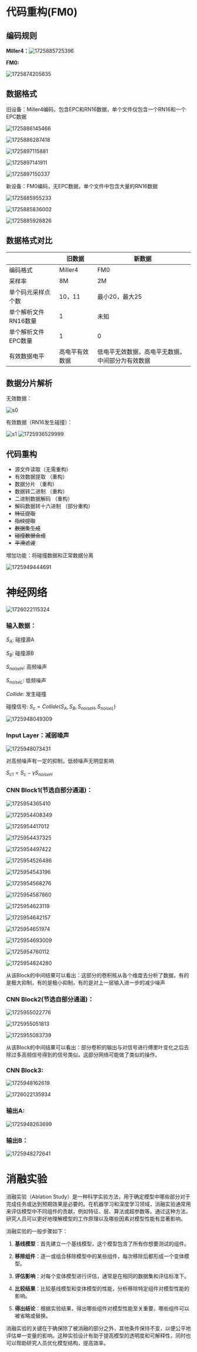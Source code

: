 # 代码重构(FM0)

## 编码规则

**Miller4：**![1725885725396](assets/1725885725396.png)

**FM0:**

![1725874205835](assets/1725874205835.png)

## 数据格式

旧设备：Miller4编码，包含EPC和RN16数据，单个文件仅包含一个RN16和一个EPC数据

![1725886145466](assets/1725886145466.png)

![1725886287418](assets/1725886287418.png)

![1725897115881](assets/1725897115881.png)

![1725897141911](assets/1725897141911.png)

![1725897150337](assets/1725897150337.png)

新设备：FM0编码，无EPC数据，单个文件中包含大量的RN16数据

![1725885955233](assets/1725885955233.png)

![1725885836002](assets/1725885836002.png)

![1725885928826](assets/1725885928826.png)

## 数据格式对比

|                      | 旧数据         | 新数据                                           |
| -------------------- | -------------- | ------------------------------------------------ |
| 编码格式             | Miller4        | FM0                                              |
| 采样率               | 8M             | 2M                                               |
| 单个码元采样点个数   | 10，11         | 最小20，最大25                                   |
| 单个解析文件RN16数量 | 1              | 未知                                             |
| 单个解析文件EPC数量  | 1              | 0                                                |
| 有效数据电平         | 高电平有效数据 | 低电平无效数据，高电平无数据，中间部分为有效数据 |

## 数据分片解析

无效数据：

![s0](assets/s0.gif)

有效数据（RN16发生碰撞）：

![s1](assets/s1.gif)
![1725936529999](assets/1725936529999.png)

## 代码重构

- 源文件读取（无需重构）
- 有效数据提取 （重构）
- 数据分片 （重构）
- 数据转二进制 （重构）
- 二进制数据解码 （重构）
- 解码数据转十六进制 （部分重构）
- ~~特征提取~~
- ~~指纹提取~~
- ~~数据集生成~~
- ~~碰撞数据合成~~
- ~~平滑滤波~~

增加功能：将碰撞数据和正常数据分离

![1725949444691](assets/1725949444691.png)







# 神经网络

![1726022115324](assets/1726022115324.png)

### 输入数据：

$S_A$: 碰撞源A

$S_B$: 碰撞源B

$S_{noiseH}$: 高频噪声

$S_{noiseL}$: 低频噪声

$Collide$: 发生碰撞

碰撞信号: $S_c =Collide( S_A, S_B, S_{noiseH}, S_{noiseL})$

![1725948049309](assets/1725948049309.png)

### Input Layer：减弱噪声

![1725948073431](assets/1725948073431.png)

对高频噪声有一定的抑制，低频噪声无明显影响

$S_{c1} = S_c - \gamma S_{noiseH}$

### CNN Block1(节选自部分通道)：

![1725954365410](assets/1725954365410.png)

![1725954408349](assets/1725954408349.png)

![1725954417012](assets/1725954417012.png)

![1725954437325](assets/1725954437325.png)

![1725954497422](assets/1725954497422.png)

![1725954526486](assets/1725954526486.png)

![1725954543196](assets/1725954543196.png)

![1725954568276](assets/1725954568276.png)

![1725954587860](assets/1725954587860.png)

![1725954623119](assets/1725954623119.png)

![1725954642157](assets/1725954642157.png)

![1725954651974](assets/1725954651974.png)

![1725954693009](assets/1725954693009.png)

![1725954760112](assets/1725954760112.png)

![1725954824280](assets/1725954824280.png)

从该Block的中间结果可以看出：这部分的卷积核从各个维度去分析了数据，有的是极大抑制，有的是极小抑制，有的是对上一层输入进一步的减少噪声

### CNN Block2(节选自部分通道)：

![1725955022776](assets/1725955022776.png)

![1725955051813](assets/1725955051813.png)

![1725955083739](assets/1725955083739.png)

从该Block的中间结果可以看出：部分卷积的输出与对信号进行傅里叶变化之后去除过多高频信号得到的信号类似，这部分网络可能做了类似的操作。

### CNN Block3:

![1725948162619](assets/1725948162619.png)

![1726022135934](assets/1726022135934.png)

### 输出A:

![1725948263699](assets/1725948263699.png)

### 输出B：

![1725948272641](assets/1725948272641.png)

# 消融实验

消融实验（Ablation Study）是一种科学实验方法，用于确定模型中哪些部分对于完成任务或达到预期效果是必要的。在机器学习和深度学习领域，消融实验通常用来评估模型中不同组件的贡献，例如特征、层、算法或超参数等。通过这种方法，研究人员可以更好地理解模型的工作原理以及哪些因素对模型性能有显著影响。

消融实验的一般步骤如下：

1. **基线模型**：首先建立一个基线模型，这个模型包含了所有你想要测试的组件。

2. **移除组件**：逐一或组合移除模型中的某些组件，每次移除后都形成一个变体模型。

3. **评估影响**：对每个变体模型进行评估，通常是在相同的数据集和评估标准下。

4. **比较结果**：比较基线模型和变体模型的性能，分析移除特定组件对模型性能的影响。

5. **得出结论**：根据实验结果，得出哪些组件对模型性能至关重要，哪些组件可以被省略或替换。

消融实验的关键在于确保除了被消融的部分之外，其他条件保持不变，以便公平地评估单一变量的影响。这种实验设计有助于提高模型的透明度和可解释性，同时也可以帮助研究人员优化模型结构，提高效率。

